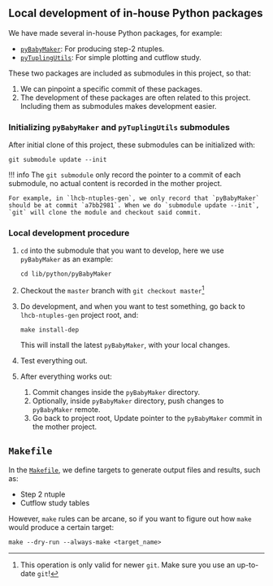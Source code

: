 ## Local development of in-house Python packages
We have made several in-house Python packages, for example:

- [`pyBabyMaker`](https://github.com/umd-lhcb/pyBabyMaker): For producing step-2 ntuples.
- [`pyTuplingUtils`](https://github.com/umd-lhcb/pyTuplingUtils): For simple plotting and cutflow study.

These two packages are included as submodules in this project, so that:

1. We can pinpoint a specific commit of these packages.
2. The development of these packages are often related to this project.
    Including them as submodules makes development easier.

### Initializing `pyBabyMaker` and `pyTuplingUtils` submodules

After initial clone of this project, these submodules can be initialized with:
```
git submodule update --init
```

!!! info
    The `git submodule` only record the pointer to a commit of each submodule,
    no actual content is recorded in the mother project.

    For example, in `lhcb-ntuples-gen`, we only record that `pyBabyMaker`
    should be at commit `a7bb2981`. When we do `submodule update --init`,
    `git` will clone the module and checkout said commit.

### Local development procedure

1. `cd` into the submodule that you want to develop, here we use `pyBabyMaker`
    as an example:

    ```
    cd lib/python/pyBabyMaker
    ```

2. Checkout the `master` branch with `git checkout master`[^1]
3. Do development, and when you want to test something, go back to
    `lhcb-ntuples-gen` project root, and:

    ```
    make install-dep
    ```

    This will install the latest `pyBabyMaker`, with your local changes.

4. Test everything out.
5. After everything works out:
    1. Commit changes inside the `pyBabyMaker` directory.
    2. Optionally, inside `pyBabyMaker` directory, push changes to `pyBabyMaker` remote.
    3. Go back to project root, Update pointer to the `pyBabyMaker` commit in
        the mother project.


[^1]: This operation is only valid for newer `git`. Make sure you use an up-to-date `git`!


## `Makefile`
In the [`Makefile`](https://github.com/umd-lhcb/lhcb-ntuples-gen/blob/master/Makefile),
we define targets to generate output files and results, such as:

- Step 2 ntuple
- Cutflow study tables

However, `make` rules can be arcane, so if you want to figure out how `make`
would produce a certain target:
```
make --dry-run --always-make <target_name>
```
